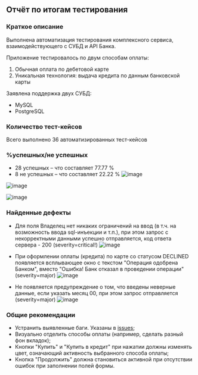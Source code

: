 ## Отчёт по итогам тестирования

### Краткое описание

Выполнена автоматизация тестирования комплексного сервиса, взаимодействующего с СУБД и API Банка.

Приложение тестировалось по двум способам оплаты:
1. Обычная оплата по дебетовой карте
1. Уникальная технология: выдача кредита по данным банковской карты

Заявлена поддержка двух СУБД:
* MySQL
* PostgreSQL


### Количество тест-кейсов
Всего выполнено 36 автоматизированных тест-кейсов

### %успешных/не успешных
* 28 успешных – что составляет 77.77 %
* 8 не успешных – что составляет 22.22 %
![image](https://github.com/user-attachments/assets/33f8cac3-bd28-4888-b0e9-760e41c42cfc)

![image](https://github.com/user-attachments/assets/e62177b7-2e18-406c-8e5e-a599d3c43608)

![image](https://github.com/user-attachments/assets/9886b6ed-b32c-4aee-a8e9-e766ae7c0ef4)



### Найденные дефекты

* Для поля Владелец нет никаких ограничений на ввод (в т.ч. на возможность ввода sql-инъекции и т.п.), при этом запрос с некорректными данными успешно отправляется, код ответа сервера - 200 (severity=critical!)
![image](https://github.com/user-attachments/assets/a2b5492a-6366-4739-a36f-d2b939f5ffda)


* При оформлении оплаты (кредита) по карте со статусом DECLINED появляется всплывающее окно с текстом "Операция одобрена Банком", вместо "Ошибка! Банк отказал в проведении операции" (severity=major)
![image](https://github.com/user-attachments/assets/24a97b84-7354-4496-b57f-acc1129d81b1)

* Не появляется предупреждение о том, что введены неверные данные, если указать месяц 00, при этом запрос отправляется (severity=major)
![image](https://github.com/user-attachments/assets/10d9eed8-dd60-4858-ad91-953a483a8b4e)


### Общие рекомендации
* Устранить выявленные баги. Указаны в [issues](https://github.com/the-Anniy/QA_diploma/issues);
* Визуально отделить способы оплаты (например, сделать разный фон вкладок);
* Кнопки "Купить" и "Купить в кредит" при нажатии должны изменять цвет, означающий активность выбранного способа оплаты;
* Кнопка "Продолжить" должна становиться активной при отсутствии ошибок при заполнении полей формы.
